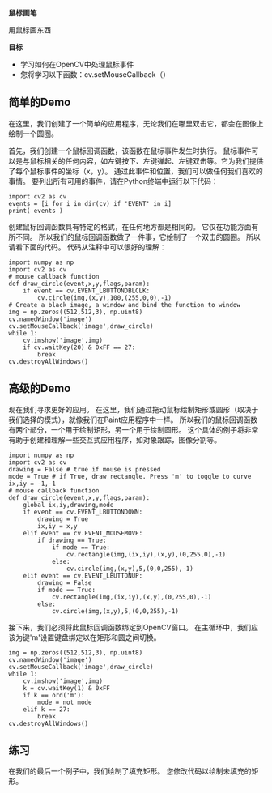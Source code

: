 **鼠标画笔**

用鼠标画东西

**目标**

- 学习如何在OpenCV中处理鼠标事件
- 您将学习以下函数：cv.setMouseCallback（）

## 简单的Demo ##

在这里，我们创建了一个简单的应用程序，无论我们在哪里双击它，都会在图像上绘制一个圆圈。

首先，我们创建一个鼠标回调函数，该函数在鼠标事件发生时执行。 鼠标事件可以是与鼠标相关的任何内容，如左键按下、左键弹起、左键双击等。它为我们提供了每个鼠标事件的坐标（x，y）。 通过此事件和位置，我们可以做任何我们喜欢的事情。 要列出所有可用的事件，请在Python终端中运行以下代码：

	import cv2 as cv
	events = [i for i in dir(cv) if 'EVENT' in i]
	print( events )

创建鼠标回调函数具有特定的格式，在任何地方都是相同的。 它仅在功能方面有所不同。 所以我们的鼠标回调函数做了一件事，它绘制了一个双击的圆圈。 所以请看下面的代码。 代码从注释中可以很好的理解：

	import numpy as np
	import cv2 as cv
	# mouse callback function
	def draw_circle(event,x,y,flags,param):
	    if event == cv.EVENT_LBUTTONDBLCLK:
	        cv.circle(img,(x,y),100,(255,0,0),-1)
	# Create a black image, a window and bind the function to window
	img = np.zeros((512,512,3), np.uint8)
	cv.namedWindow('image')
	cv.setMouseCallback('image',draw_circle)
	while 1:
	    cv.imshow('image',img)
	    if cv.waitKey(20) & 0xFF == 27:
	        break
	cv.destroyAllWindows()

## 高级的Demo ##

现在我们寻求更好的应用。 在这里，我们通过拖动鼠标绘制矩形或圆形（取决于我们选择的模式），就像我们在Paint应用程序中一样。 所以我们的鼠标回调函数有两个部分，一个用于绘制矩形，另一个用于绘制圆形。 这个具体的例子将非常有助于创建和理解一些交互式应用程序，如对象跟踪，图像分割等。

	import numpy as np
	import cv2 as cv
	drawing = False # true if mouse is pressed
	mode = True # if True, draw rectangle. Press 'm' to toggle to curve
	ix,iy = -1,-1
	# mouse callback function
	def draw_circle(event,x,y,flags,param):
	    global ix,iy,drawing,mode
	    if event == cv.EVENT_LBUTTONDOWN:
	        drawing = True
	        ix,iy = x,y
	    elif event == cv.EVENT_MOUSEMOVE:
	        if drawing == True:
	            if mode == True:
	                cv.rectangle(img,(ix,iy),(x,y),(0,255,0),-1)
	            else:
	                cv.circle(img,(x,y),5,(0,0,255),-1)
	    elif event == cv.EVENT_LBUTTONUP:
	        drawing = False
	        if mode == True:
	            cv.rectangle(img,(ix,iy),(x,y),(0,255,0),-1)
	        else:
	            cv.circle(img,(x,y),5,(0,0,255),-1)

接下来，我们必须将此鼠标回调函数绑定到OpenCV窗口。 在主循环中，我们应该为键'm'设置键盘绑定以在矩形和圆之间切换。

	img = np.zeros((512,512,3), np.uint8)
	cv.namedWindow('image')
	cv.setMouseCallback('image',draw_circle)
	while 1:
	    cv.imshow('image',img)
	    k = cv.waitKey(1) & 0xFF
	    if k == ord('m'):
	        mode = not mode
	    elif k == 27:
	        break
	cv.destroyAllWindows()

## 练习 ##

在我们的最后一个例子中，我们绘制了填充矩形。 您修改代码以绘制未填充的矩形。